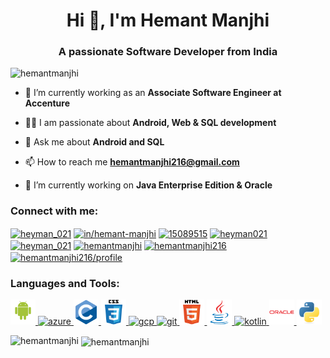 <h1 align="center">Hi 👋, I'm Hemant Manjhi</h1>
<h3 align="center">A passionate Software Developer from India</h3>

<p align="left"> <img src="https://komarev.com/ghpvc/?username=hemantmanjhi&label=Profile%20views&color=0e75b6&style=flat" alt="hemantmanjhi" /> </p>

- 🔭 I’m currently working as an **Associate Software Engineer at Accenture**

- 👨‍💻 I am passionate about **Android, Web & SQL development**

- 💬 Ask me about **Android and SQL**

- 📫 How to reach me **hemantmanjhi216@gmail.com**

- 🔭 I’m currently working on **Java Enterprise Edition & Oracle**

<h3 align="left">Connect with me:</h3>
<p align="left">
<a href="https://twitter.com/heyman_021" target="blank"><img align="center" src="https://raw.githubusercontent.com/rahuldkjain/github-profile-readme-generator/master/src/images/icons/Social/twitter.svg" alt="heyman_021" height="30" width="40" /></a>
<a href="https://linkedin.com/in/in/hemant-manjhi" target="blank"><img align="center" src="https://raw.githubusercontent.com/rahuldkjain/github-profile-readme-generator/master/src/images/icons/Social/linked-in-alt.svg" alt="in/hemant-manjhi" height="30" width="40" /></a>
<a href="https://stackoverflow.com/users/15089515" target="blank"><img align="center" src="https://raw.githubusercontent.com/rahuldkjain/github-profile-readme-generator/master/src/images/icons/Social/stack-overflow.svg" alt="15089515" height="30" width="40" /></a>
<a href="https://fb.com/heyman021" target="blank"><img align="center" src="https://raw.githubusercontent.com/rahuldkjain/github-profile-readme-generator/master/src/images/icons/Social/facebook.svg" alt="heyman021" height="30" width="40" /></a>
<a href="https://instagram.com/heyman_021" target="blank"><img align="center" src="https://raw.githubusercontent.com/rahuldkjain/github-profile-readme-generator/master/src/images/icons/Social/instagram.svg" alt="heyman_021" height="30" width="40" /></a>
<a href="https://www.youtube.com/c/hemantmanjhi" target="blank"><img align="center" src="https://raw.githubusercontent.com/rahuldkjain/github-profile-readme-generator/master/src/images/icons/Social/youtube.svg" alt="hemantmanjhi" height="30" width="40" /></a>
<a href="https://www.hackerrank.com/hemantmanjhi216" target="blank"><img align="center" src="https://raw.githubusercontent.com/rahuldkjain/github-profile-readme-generator/master/src/images/icons/Social/hackerrank.svg" alt="hemantmanjhi216" height="30" width="40" /></a>
<a href="https://auth.geeksforgeeks.org/user/hemantmanjhi216/profile" target="blank"><img align="center" src="https://raw.githubusercontent.com/rahuldkjain/github-profile-readme-generator/master/src/images/icons/Social/geeks-for-geeks.svg" alt="hemantmanjhi216/profile" height="30" width="40" /></a>
</p>

<h3 align="left">Languages and Tools:</h3>
<p align="left"> <a href="https://developer.android.com" target="_blank"> <img src="https://raw.githubusercontent.com/devicons/devicon/master/icons/android/android-original-wordmark.svg" alt="android" width="40" height="40"/> </a> <a href="https://azure.microsoft.com/en-in/" target="_blank"> <img src="https://www.vectorlogo.zone/logos/microsoft_azure/microsoft_azure-icon.svg" alt="azure" width="40" height="40"/> </a> <a href="https://www.cprogramming.com/" target="_blank"> <img src="https://raw.githubusercontent.com/devicons/devicon/master/icons/c/c-original.svg" alt="c" width="40" height="40"/> </a> <a href="https://www.w3schools.com/css/" target="_blank"> <img src="https://raw.githubusercontent.com/devicons/devicon/master/icons/css3/css3-original-wordmark.svg" alt="css3" width="40" height="40"/> </a> <a href="https://cloud.google.com" target="_blank"> <img src="https://www.vectorlogo.zone/logos/google_cloud/google_cloud-icon.svg" alt="gcp" width="40" height="40"/> </a> <a href="https://git-scm.com/" target="_blank"> <img src="https://www.vectorlogo.zone/logos/git-scm/git-scm-icon.svg" alt="git" width="40" height="40"/> </a> <a href="https://www.w3.org/html/" target="_blank"> <img src="https://raw.githubusercontent.com/devicons/devicon/master/icons/html5/html5-original-wordmark.svg" alt="html5" width="40" height="40"/> </a> <a href="https://www.java.com" target="_blank"> <img src="https://raw.githubusercontent.com/devicons/devicon/master/icons/java/java-original.svg" alt="java" width="40" height="40"/> </a> <a href="https://kotlinlang.org" target="_blank"> <img src="https://www.vectorlogo.zone/logos/kotlinlang/kotlinlang-icon.svg" alt="kotlin" width="40" height="40"/> </a> <a href="https://www.oracle.com/" target="_blank"> <img src="https://raw.githubusercontent.com/devicons/devicon/master/icons/oracle/oracle-original.svg" alt="oracle" width="40" height="40"/> </a> <a href="https://www.python.org" target="_blank"> <img src="https://raw.githubusercontent.com/devicons/devicon/master/icons/python/python-original.svg" alt="python" width="40" height="40"/> </a> </p>

<p><img align="left" src="https://github-readme-stats.vercel.app/api/top-langs?username=hemantmanjhi&show_icons=true&locale=en&layout=compact" alt="hemantmanjhi" /></p>

<p>&nbsp;<img align="center" src="https://github-readme-stats.vercel.app/api?username=hemantmanjhi&show_icons=true&locale=en" alt="hemantmanjhi" /></p>
